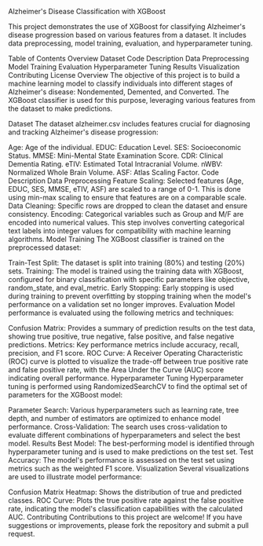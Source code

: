 Alzheimer's Disease Classification with XGBoost



This project demonstrates the use of XGBoost for classifying Alzheimer's disease progression based on various features from a dataset. It includes data preprocessing, model training, evaluation, and hyperparameter tuning.

Table of Contents
Overview
Dataset
Code Description
Data Preprocessing
Model Training
Evaluation
Hyperparameter Tuning
Results
Visualization
Contributing
License
Overview
The objective of this project is to build a machine learning model to classify individuals into different stages of Alzheimer's disease: Nondemented, Demented, and Converted. The XGBoost classifier is used for this purpose, leveraging various features from the dataset to make predictions.

Dataset
The dataset alzheimer.csv includes features crucial for diagnosing and tracking Alzheimer's disease progression:

Age: Age of the individual.
EDUC: Education Level.
SES: Socioeconomic Status.
MMSE: Mini-Mental State Examination Score.
CDR: Clinical Dementia Rating.
eTIV: Estimated Total Intracranial Volume.
nWBV: Normalized Whole Brain Volume.
ASF: Atlas Scaling Factor.
Code Description
Data Preprocessing
Feature Scaling: Selected features (Age, EDUC, SES, MMSE, eTIV, ASF) are scaled to a range of 0-1. This is done using min-max scaling to ensure that features are on a comparable scale.
Data Cleaning: Specific rows are dropped to clean the dataset and ensure consistency.
Encoding: Categorical variables such as Group and M/F are encoded into numerical values. This step involves converting categorical text labels into integer values for compatibility with machine learning algorithms.
Model Training
The XGBoost classifier is trained on the preprocessed dataset:

Train-Test Split: The dataset is split into training (80%) and testing (20%) sets.
Training: The model is trained using the training data with XGBoost, configured for binary classification with specific parameters like objective, random_state, and eval_metric.
Early Stopping: Early stopping is used during training to prevent overfitting by stopping training when the model's performance on a validation set no longer improves.
Evaluation
Model performance is evaluated using the following metrics and techniques:

Confusion Matrix: Provides a summary of prediction results on the test data, showing true positive, true negative, false positive, and false negative predictions.
Metrics: Key performance metrics include accuracy, recall, precision, and F1 score.
ROC Curve: A Receiver Operating Characteristic (ROC) curve is plotted to visualize the trade-off between true positive rate and false positive rate, with the Area Under the Curve (AUC) score indicating overall performance.
Hyperparameter Tuning
Hyperparameter tuning is performed using RandomizedSearchCV to find the optimal set of parameters for the XGBoost model:

Parameter Search: Various hyperparameters such as learning rate, tree depth, and number of estimators are optimized to enhance model performance.
Cross-Validation: The search uses cross-validation to evaluate different combinations of hyperparameters and select the best model.
Results
Best Model: The best-performing model is identified through hyperparameter tuning and is used to make predictions on the test set.
Test Accuracy: The model's performance is assessed on the test set using metrics such as the weighted F1 score.
Visualization
Several visualizations are used to illustrate model performance:

Confusion Matrix Heatmap: Shows the distribution of true and predicted classes.
ROC Curve: Plots the true positive rate against the false positive rate, indicating the model's classification capabilities with the calculated AUC.
Contributing
Contributions to this project are welcome! If you have suggestions or improvements, please fork the repository and submit a pull request.
